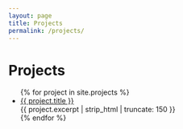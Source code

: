 ```yaml
---
layout: page
title: Projects
permalink: /projects/
---
```


# Projects

<ul>
  {% for project in site.projects %}
    <li>
      <a href="{{ project.url | relative_url }}">{{ project.title }}</a><br>
      {{ project.excerpt | strip_html | truncate: 150 }}
    </li>
  {% endfor %}
</ul>
